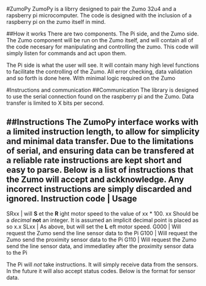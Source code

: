 #ZumoPy
ZumoPy is a librry designed to pair the Zumo 32u4 and a rapsberry pi microcomputer. The code is designed with the inclusion of a raspberry pi on the zumo itself in mind.

##How it works
There are two components. The Pi side, and the Zumo side. The Zumo component will be run on the Zumo itself, and will contain all of the code necesary for manipulating and controlling the zumo. This code will simply listen for commands and act upon them.

The Pi side is what the user will see. It will contain many high level functions to facilitate the controlling of the Zumo. All error checking, data validation and so forth is done here. With minimal logic required on the Zumo

#Instructions and communication
##Communication
The library is designed to use the serial connection found on the raspberry pi and the Zumo. Data transfer is limited to X bits per second.

##Instructions
The ZumoPy interface works with a limited instruction length, to allow for simplicity and minimal data transfer. Due to the limitations of serial, and ensuring data can be transfered at a reliable rate instructions are kept short and easy to parse. Below is a list of instructions that the Zumo will accept and ackknowledge. Any incorrect instructions are simply **discarded and ignored**.
Instruction code | Usage
------------------------
SRxx | will **S** et the **R** ight motor speed to the value of xx * 100. xx Should be a *decimal* **not** an integer. It is assumed an implicit decimal point is placed as so x.x
SLxx | As above, but will set the **L** eft motor speed.
G000 | Will request the Zumo send the line sensor data to the Pi
G100 | Will request the Zumo send the proximity sensor data to the Pi
G110 | Will request the Zumo send the line sensor data, and immediatley after the proximity sensor data to the Pi

The Pi will *not* take instructions. It will simply receive data from the sensors. In the future it will also accept status codes. Below is the format for sensor data.
